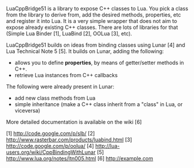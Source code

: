 LuaCppBridge51 is a library to expose C++ classes to Lua. You pick a class from the library to derive from, add the desired methods, properties, etc and register it into Lua. It is a very simple wrapper that does not aim to expose already existing C++ classes. There are lots of libraries for that (Simple Lua Binder [1], LuaBind [2], OOLua [3], etc).

LuaCppBridge51 builds on ideas from binding classes using Lunar [4] and Lua Technical Note 5 [5]. It builds on Lunar, adding the following:
- allows you to define **properties**, by means of getter/setter methods in C++.
- retrieve Lua instances from C++ callbacks

The following were already present in Lunar:
- add new class methods from Lua
- simple inheritance (make a C++ class inherit from a "class" in Lua, or viceversa)

More detailed documentation is available on the wiki [6]



[1] http://code.google.com/p/slb/
[2] http://www.rasterbar.com/products/luabind.html
[3] http://code.google.com/p/oolua/
[4] http://lua-users.org/wiki/CppBindingWithLunar
[5] http://www.lua.org/notes/ltn005.html
[6] http://example.com
